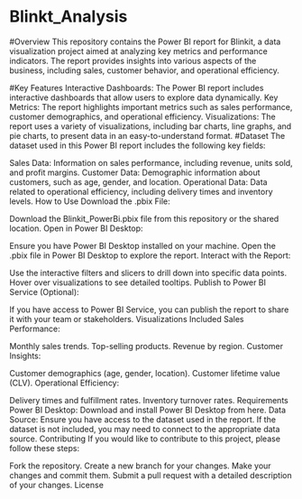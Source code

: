 # Blinkt_Analysis
#Overview
This repository contains the Power BI report for Blinkit, a data visualization project aimed at analyzing key metrics and performance indicators. The report provides insights into various aspects of the business, including sales, customer behavior, and operational efficiency.

#Key Features
  Interactive Dashboards: The Power BI report includes interactive dashboards that allow users to explore data dynamically.
  Key Metrics: The report highlights important metrics such as sales performance, customer demographics, and operational efficiency.
   Visualizations: The report uses a variety of visualizations, including bar charts, line graphs, and pie charts, to present data in an easy-to-understand format.
#Dataset
The dataset used in this Power BI report includes the following key fields:

Sales Data: Information on sales performance, including revenue, units sold, and profit margins.
Customer Data: Demographic information about customers, such as age, gender, and location.
Operational Data: Data related to operational efficiency, including delivery times and inventory levels.
How to Use
Download the .pbix File:

Download the Blinkit_PowerBi.pbix file from this repository or the shared location.
Open in Power BI Desktop:

Ensure you have Power BI Desktop installed on your machine.
Open the .pbix file in Power BI Desktop to explore the report.
Interact with the Report:

Use the interactive filters and slicers to drill down into specific data points.
Hover over visualizations to see detailed tooltips.
Publish to Power BI Service (Optional):

If you have access to Power BI Service, you can publish the report to share it with your team or stakeholders.
Visualizations Included
Sales Performance:

Monthly sales trends.
Top-selling products.
Revenue by region.
Customer Insights:

Customer demographics (age, gender, location).
Customer lifetime value (CLV).
Operational Efficiency:

Delivery times and fulfillment rates.
Inventory turnover rates.
Requirements
Power BI Desktop: Download and install Power BI Desktop from here.
Data Source: Ensure you have access to the dataset used in the report. If the dataset is not included, you may need to connect to the appropriate data source.
Contributing
If you would like to contribute to this project, please follow these steps:

Fork the repository.
Create a new branch for your changes.
Make your changes and commit them.
Submit a pull request with a detailed description of your changes.
License
